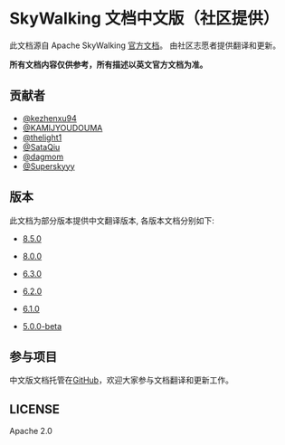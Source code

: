 # SkyWalking 文档中文版（社区提供）

此文档源自 Apache SkyWalking [官方文档](https://github.com/apache/skywalking/blob/master/docs/README.md)。
由社区志愿者提供翻译和更新。

**所有文档内容仅供参考，所有描述以英文官方文档为准。**

## 贡献者

- [@kezhenxu94](https://github.com/kezhenxu94)
- [@KAMIJYOUDOUMA](https://github.com/KAMIJYOUDOUMA)
- [@thelight1](https://github.com/thelight1)
- [@SataQiu](https://github.com/SataQiu)
- [@dagmom](https://github.com/dagmom)
- [@Superskyyy](https://github.com/Superskyyy)

## 版本

此文档为部分版本提供中文翻译版本, 各版本文档分别如下:

- [8.5.0](zh/8.5.0/README.md)

- [8.0.0](zh/8.0.0/README.md)

- [6.3.0](zh/6.3.0/README.md)

- [6.2.0](zh/6.2.0/README.md)

- [6.1.0](zh/6.1.0/README.md)

- [5.0.0-beta](zh/5.0.0-beta/README.md)

## 参与项目

中文版文档托管在[GitHub](https://skyapm.github.io/document-cn-translation-of-skywalking/)，欢迎大家参与文档翻译和更新工作。

## LICENSE

Apache 2.0
